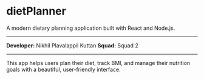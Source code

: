 # dietPlanner

A modern dietary planning application built with React and Node.js.

---

**Developer:** Nikhil Plavalappil Kuttan
**Squad:** Squad 2

---

This app helps users plan their diet, track BMI, and manage their nutrition goals with a beautiful, user-friendly interface.
